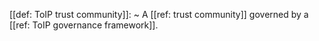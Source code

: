 [[def: ToIP trust community]]:
~ A [[ref: trust community]] governed by a [[ref: ToIP governance framework]].


